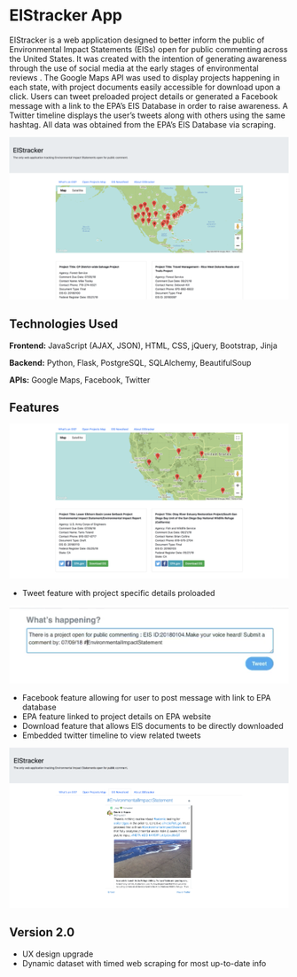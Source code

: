 EIStracker App
===
EIStracker is a web application designed to better inform the public of Environmental Impact Statements (EISs) open for public commenting across the United States. It was created with the intention of generating awareness through the use of social media at the early stages of environmental reviews . The Google Maps API was used to display projects happening in each state, with project documents easily accessible for download upon a click. Users can tweet preloaded project details or generated a Facebook message with a link to the EPA’s EIS Database in order to raise awareness. A Twitter timeline displays the user’s tweets along with others using the same hashtag. All data was obtained from the EPA’s EIS Database via scraping.

![](/static/map.png) 

Technologies Used
---
**Frontend:** JavaScript (AJAX, JSON), HTML, CSS, jQuery, Bootstrap, Jinja 

**Backend:** Python, Flask, PostgreSQL, SQLAlchemy, BeautifulSoup

**APIs:** Google Maps, Facebook, Twitter

Features
---

![](/static/projects.png)

* Tweet feature with project specific details proloaded

![](/static/tweet.png)

* Facebook feature allowing for user to post message with link to EPA database
* EPA feature linked to project details on EPA website
* Download feature that allows EIS documents to be directly downloaded
* Embedded twitter timeline to view related tweets

![](/static/twittertimeline.png)

Version 2.0
---
* UX design upgrade
* Dynamic dataset with timed web scraping for most up-to-date info



